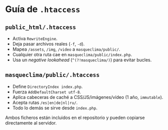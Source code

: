 # Guía de `.htaccess`

## `public_html/.htaccess`
- Activa `RewriteEngine`.
- Deja pasar archivos reales (`-f`, `-d`).
- Mapea `/assets`, `/img`, `/video` a `masqueclima/public/`.
- Cualquier otra ruta cae en `masqueclima/public/index.php`.
- Usa un *negative lookahead* (`^(?!masqueclima/)`) para evitar bucles.

## `masqueclima/public/.htaccess`
- Define `DirectoryIndex index.php`.
- Fuerza `AddDefaultCharset utf-8`.
- Aplica cabeceras de caché a CSS/JS/imágenes/vídeo (1 año, `immutable`).
- Acepta rutas `/es|en|de|nl|ru/`.
- Todo lo demás se sirve desde `index.php`.

Ambos ficheros están incluidos en el repositorio y pueden copiarse directamente al servidor.
